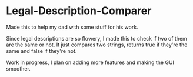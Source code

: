# Legal-Description-Comparer
Made this to help my dad with some stuff for his work.

Since legal descriptions are so flowery, I made this to check if two of them are the same or not. It just compares two strings, returns true if they're the same and false if they're not.

Work in progress, I plan on adding more features and making the GUI smoother.
